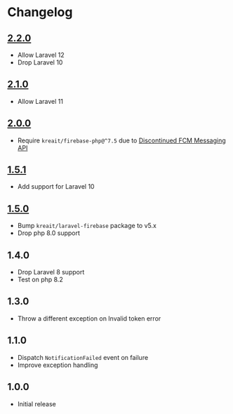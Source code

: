 # Changelog

## [2.2.0](https://github.com/ankurk91/laravel-bundler/compare/2.1.0..2.2.0)

* Allow Laravel 12
* Drop Laravel 10

## [2.1.0](https://github.com/ankurk91/laravel-bundler/compare/2.0.0..2.1.0)

* Allow Laravel 11

## [2.0.0](https://github.com/ankurk91/laravel-bundler/compare/1.5.1..2.0.0)

* Require `kreait/firebase-php@^7.5` due to [Discontinued FCM Messaging API](https://github.com/kreait/firebase-php/issues/804)

## [1.5.1](https://github.com/ankurk91/laravel-bundler/compare/1.5.0..1.5.1)

* Add support for Laravel 10

## [1.5.0](https://github.com/ankurk91/laravel-bundler/compare/1.4.0..1.5.0)

* Bump `kreait/laravel-firebase` package to v5.x
* Drop php 8.0 support

## 1.4.0

* Drop Laravel 8 support
* Test on php 8.2

## 1.3.0

* Throw a different exception on Invalid token error

## 1.1.0

* Dispatch `NotificationFailed` event on failure
* Improve exception handling

## 1.0.0

* Initial release

